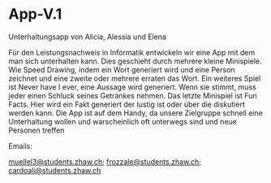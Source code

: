 # App-V.1

Unterhaltungsapp 
von Alicia, Alessia und Elena

Für den Leistungsnachweis in Informatik entwickeln wir eine App mit dem man sich unterhalten kann. Dies geschieht durch mehrere kleine Minispiele. Wie Speed Drawing, indem ein Wort generiert wird und eine Person zeichnet und eine zweite oder mehrere erraten das Wort. Ein weiteres Spiel ist Never have I ever, eine Aussage wird generiert. Wenn sie stimmt, muss jeder einen Schluck seines Getränkes nehmen. Das letzte Minispiel ist Fun Facts. Hier wird ein Fakt generiert der lustig ist oder über die diskutiert werden kann. Die App ist auf dem Handy, da unsere Zielgruppe schnell eine Unterhaltung wollen und warscheinlich oft unterwegs sind und neue Personen treffen

Emails:

muellel3@students.zhaw.ch; 
frozzale@students.zhaw.ch; 
cardoali@students.zhaw.ch
